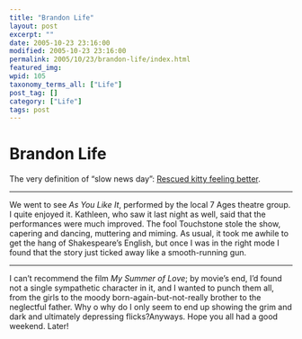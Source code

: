 ```yaml
---
title: "Brandon Life"
layout: post
excerpt: ""
date: 2005-10-23 23:16:00
modified: 2005-10-23 23:16:00
permalink: 2005/10/23/brandon-life/index.html
featured_img: 
wpid: 105
taxonomy_terms_all: ["Life"]
post_tag: []
category: ["Life"]
tags: post
---
```


# Brandon Life

The very definition of “slow news day”: [Rescued kitty feeling better](http://www.brandonsun.com/story.php?story_id=7896).

- - - - - -

We went to see *As You Like It*, performed by the local 7 Ages theatre group. I quite enjoyed it. Kathleen, who saw it last night as well, said that the performances were much improved. The fool Touchstone stole the show, capering and dancing, muttering and miming. As usual, it took me awhile to get the hang of Shakespeare’s English, but once I was in the right mode I found that the story just ticked away like a smooth-running gun.

- - - - - -

I can’t recommend the film *My Summer of Love*; by movie’s end, I’d found not a single sympathetic character in it, and I wanted to punch them all, from the girls to the moody born-again-but-not-really brother to the neglectful father. Why o why do I only seem to end up showing the grim and dark and ultimately depressing flicks?Anyways. Hope you all had a good weekend. Later!